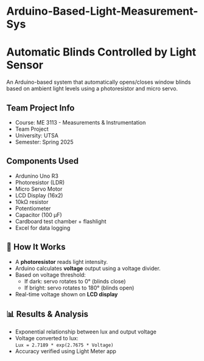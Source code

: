 # Arduino-Based-Light-Measurement-Sys
# Automatic Blinds Controlled by Light Sensor

An Arduino-based system that automatically opens/closes window blinds based on ambient light levels using a photoresistor and micro servo.

## Team Project Info
- Course: ME 3113 - Measurements & Instrumentation
- Team Project
- University: UTSA
- Semester: Spring 2025

## Components Used
- Ardunino Uno R3
- Photoresistor (LDR)
- Micro Servo Motor
- LCD Display (16x2)
- 10kΩ resistor
- Potentiometer
- Capacitor (100 µF)
- Cardboard test chamber + flashlight
- Excel for data logging

## 🧠 How It Works
- A **photoresistor** reads light intensity.
- Arduino calculates **voltage** output using a voltage divider.
- Based on voltage threshold:
  - If dark: servo rotates to 0° (blinds close)
  - If bright: servo rotates to 180° (blinds open)
- Real-time voltage shown on **LCD display**

## 📊 Results & Analysis
- Exponential relationship between lux and output voltage  
- Voltage converted to lux:  
  `Lux = 2.7189 * exp(2.7675 * Voltage)`
- Accuracy verified using Light Meter app
